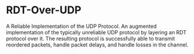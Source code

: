 # RDT-Over-UDP
A Reliable Implementation of the UDP Protocol.
An augmented implementation of the typically unreliable UDP protocol by layering an RDT protocol over it. The resulting protocol is successfully able to transmit reordered packets, handle packet delays, and handle losses in the channel.
